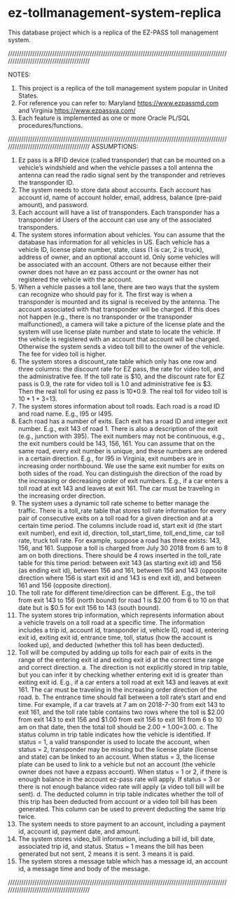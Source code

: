 # ez-tollmanagement-system-replica
This database project which is a replica of the EZ-PASS toll management system.

////////////////////////////////////////////////////////////////////////////////////////////////////////////////////////////////////////

NOTES:
1) This project is a replica of the toll management system popular in United States. 
2) For reference you can refer to: Maryland https://www.ezpassmd.com and Virginia https://www.ezpassva.com/
3) Each feature is implemented as one or more Oracle PL/SQL procedures/functions.

////////////////////////////////////////////////////////////////////////////////////////////////////////////////////////////////////////
ASSUMPTIONS:

1.	Ez pass is a RFID device (called transponder) that can be mounted on a vehicle’s windshield and when the vehicle passes a toll 
    antenna the antenna can read the radio signal sent by the transponder and retrieves the transponder ID.
2.	The system needs to store data about accounts. Each account has account id, name of account holder, email, address, 
    balance (pre-paid amount), and password. 
3.	Each account will have a list of transponders. Each transponder has a transponder id Users of the account can use any of the 
    associated transponders. 
4.	The system stores information about vehicles. You can assume that the database has information for all vehicles in US. Each vehicle 
    has a vehicle ID, license plate number, state, class (1 is car, 2 is truck), address of owner, and an optional account id. 
    Only some vehicles will be associated with an account. Others are not because either their owner does not have an ez pass account or 
    the owner has not registered the vehicle with the account. 
5.	When a vehicle passes a toll lane, there are two ways that the system can recognize who should pay for it. The first way is when a 
    transponder is mounted and its signal is received by the antenna. The account associated with that transponder will be charged.
    If this does not happen (e.g., there is no transponder or the transponder malfunctioned), a camera will take a picture of the license 
    plate and the system will use license plate number and state to locate the vehicle. If the vehicle is registered with an account that
    account will be charged. Otherwise the system sends a video toll bill to the owner of the vehicle. The fee for video toll is higher. 
6.	The system stores a discount_rate table which only has one row and three columns: the discount rate for EZ pass, the rate for video 
    toll, and the administrative fee. If the toll rate is $10, and the discount rate for EZ pass is 0.9, the rate for video toll is 1.0 
    and administrative fee is $3. Then the real toll for using ez pass is 10*0.9. The real toll for video toll is $10*1+3=$13. 
7.	The system stores information about toll roads. Each road is a road ID and road name. E.g., I95 or I495. 
8.	Each road has a number of exits. Each exit has a road ID and integer exit number. E.g., exit 143 of road 1. There is also a 
    description of the exit (e.g., junction with 395). The exit numbers may not be continuous, e.g., the exit numbers could be 143, 156,
    161. You can assume that on the same road, every exit number is unique, and these numbers are ordered in a certain direction. 
    E.g., for I95 in Virginia, exit numbers are in increasing order northbound. We use the same exit number for exits on both sides of 
    the road. You can distinguish the direction of the road by the increasing or decreasing order of exit numbers. E.g., if a car enters
    a toll road at exit 143 and leaves at exit 161. The car must be traveling in the increasing order direction. 
9.	The system uses a dynamic toll rate scheme to better manage the traffic. There is a toll_rate table that stores toll rate information
    for every pair of consecutive exits on a toll road for a given direction and at a certain time period. The columns include road id, 
    start exit id (the start exit number), end exit id, direction, toll_start_time, toll_end_time, car toll rate, truck toll rate. For 
    example, suppose a road has three exists: 143, 156, and 161. Suppose a toll is charged from July 30 2018 from 6 am to 8 am on both 
    directions. There should be 4 rows inserted in the toll_rate table for this time period: between exit 143 (as starting exit id) and 
    156 (as ending exit id), between 156 and 161, between 156 and 143 (opposite direction where 156 is start exit id and 143 is end exit
    id), and between 161 and 156 (opposite direction). 
10.	The toll rate for different time/direction can be different. E.g., the toll from exit 143 to 156 (north bound) for road 1 is $2.00 
    from 6 to 10 on that date but is $0.5 for exit 156 to 143 (south bound). 
11.	The system stores trip information, which represents information about a vehicle travels on a toll road at a specific time. The 
    information includes a trip id, account id, transponder id, vehicle ID, road id, entering exit id, exiting exit id, entrance time, 
    toll, status (how the account is looked up), and deducted (whether this toll has been deducted). 
12.	Toll will be computed by adding up tolls for each pair of exits in the range of the entering exit id and exiting exit id at the 
    correct time range and correct direction. 
  a.	The direction is not explicitly stored in trip table, but you can infer it by checking whether entering exit id is greater than 
      exiting exit id. E.g., if a car enters a toll road at exit 143 and leaves at exit 161. The car must be traveling in the increasing
      order direction of the road.
  b.	The entrance time should fall between a toll rate’s start and end time. For example, if a car travels at 7 am on 2018-7-30 from 
      exit 143 to exit 161, and the toll rate table contains two rows where the toll is $2.00 from exit 143 to exit 156 and $1.00 from 
      exit 156 to exit 161 from 6 to 10 am on that date, then the total toll should be $2.00+1.00 =$3.00. 
  c.	The status column in trip table indicates how the vehicle is identified. If status = 1, a valid transponder is used to locate the 
      account, when status = 2, transponder may be missing but the license plate (license and state) can be linked to an account. When 
      status = 3, the license plate can be used to link to a vehicle but not an account (the vehicle owner does not have a ezpass 
      account). When status = 1 or 2, if there is enough balance in the account ez-pass rate will apply. If status = 3 or there is not 
      enough balance video rate will apply (a video toll bill will be sent). 
  d.	The deducted column in trip table indicates whether the toll of this trip has been deducted from account or a video toll bill has 
      been generated. This column can be used to prevent deducting the same trip twice.  
13.	The system needs to store payment to an account, including a payment id, account id, payment date, and amount. 
14.	The system stores video_bill information, including a bill id, bill date, associated trip id, and status. Status = 1 means the bill 
    has been generated but not sent, 2 means it is sent. 3 means it is paid. 
15.	The system stores a message table which has a message id, an account id, a message time and body of the message. 

////////////////////////////////////////////////////////////////////////////////////////////////////////////////////////////////////////
